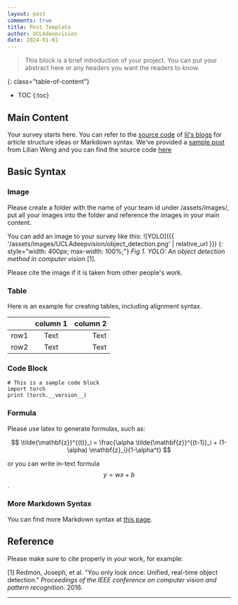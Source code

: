 ```yaml
---
layout: post
comments: true
title: Post Template
author: UCLAdeepvision
date: 2024-01-01
---
```


> This block is a brief introduction of your project. You can put your abstract
> here or any headers you want the readers to know.

<!--more-->

{: class="table-of-content"}

- TOC {:toc}

## Main Content

Your survey starts here. You can refer to the
[source code](https://github.com/lilianweng/lil-log/tree/master/_posts) of
[lil's blogs](https://lilianweng.github.io/lil-log/) for article structure ideas
or Markdown syntax. We've provided a
[sample post](https://ucladeepvision.github.io/CS188-Projects-2022Winter/2017/06/21/an-overview-of-deep-learning.html)
from Lilian Weng and you can find the source code
[here](https://raw.githubusercontent.com/UCLAdeepvision/CS188-Projects-2022Winter/main/_posts/2017-06-21-an-overview-of-deep-learning.md)

## Basic Syntax

### Image

Please create a folder with the name of your team id under /assets/images/, put
all your images into the folder and reference the images in your main content.

You can add an image to your survey like this:
![YOLO]({{ '/assets/images/UCLAdeepvision/object_detection.png' | relative_url }})
{: style="width: 400px; max-width: 100%;"} _Fig 1. YOLO: An object detection
method in computer vision_ [1].

Please cite the image if it is taken from other people's work.

### Table

Here is an example for creating tables, including alignment syntax.

|      | column 1 | column 2 |
| :--- | :------: | -------: |
| row1 |   Text   |     Text |
| row2 |   Text   |     Text |

### Code Block

```
# This is a sample code block
import torch
print (torch.__version__)
```

### Formula

Please use latex to generate formulas, such as:

$$
\tilde{\mathbf{z}}^{(t)}_i = \frac{\alpha \tilde{\mathbf{z}}^{(t-1)}_i + (1-\alpha) \mathbf{z}_i}{1-\alpha^t}
$$

or you can write in-text formula $$y = wx + b$$.

### More Markdown Syntax

You can find more Markdown syntax at
[this page](https://www.markdownguide.org/basic-syntax/).

## Reference

Please make sure to cite properly in your work, for example:

[1] Redmon, Joseph, et al. "You only look once: Unified, real-time object
detection." _Proceedings of the IEEE conference on computer vision and pattern
recognition_. 2016.

---
